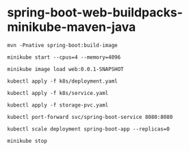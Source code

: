 # spring-boot-web-buildpacks-minikube-maven-java
```
mvn -Pnative spring-boot:build-image
```
```
minikube start --cpus=4 --memory=4096
```
```
minikube image load web:0.0.1-SNAPSHOT
```
```
kubectl apply -f k8s/deployment.yaml
```
```
kubectl apply -f k8s/service.yaml
```
```
kubectl apply -f storage-pvc.yaml
```
```
kubectl port-forward svc/spring-boot-service 8080:8080
```
```
kubectl scale deployment spring-boot-app --replicas=0
```
```
minikube stop
```
